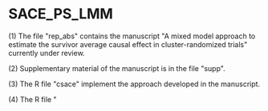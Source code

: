 # SACE_PS_LMM
(1) The file "rep_abs" contains the manuscript "A mixed model approach to estimate the survivor average causal
effect in cluster-randomized trials" currently under review. 

(2) Supplementary material of the manuscript is in the file "supp". 

(3) The R file "csace" implement the approach developed in the manuscript.

(4) The R file " 
